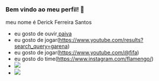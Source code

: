### Bem vindo ao meu perfil! 🤡

meu nome é Derick Ferreira Santos

* eu gosto de ouvir[ paiva](https://www.youtube.com/channel/UCXR-SD44lM9HtfWGYm77Ztw)
* eu gosto de jogar(https://www.youtube.com/results?search_query=garena)
* eu gosto de jogar(https://www.youtube.com/@fifa)
* eu gosto do time(https://www.instagram.com/flamengo/)
* ![](https://media1.tenor.com/m/HwcWT4vjdQEAAAAC/neymar-jr-neymar.gif)
* ![](https://media1.tenor.com/m/9Nz-xlpzvRgAAAAd/neymar-jr.gif)
